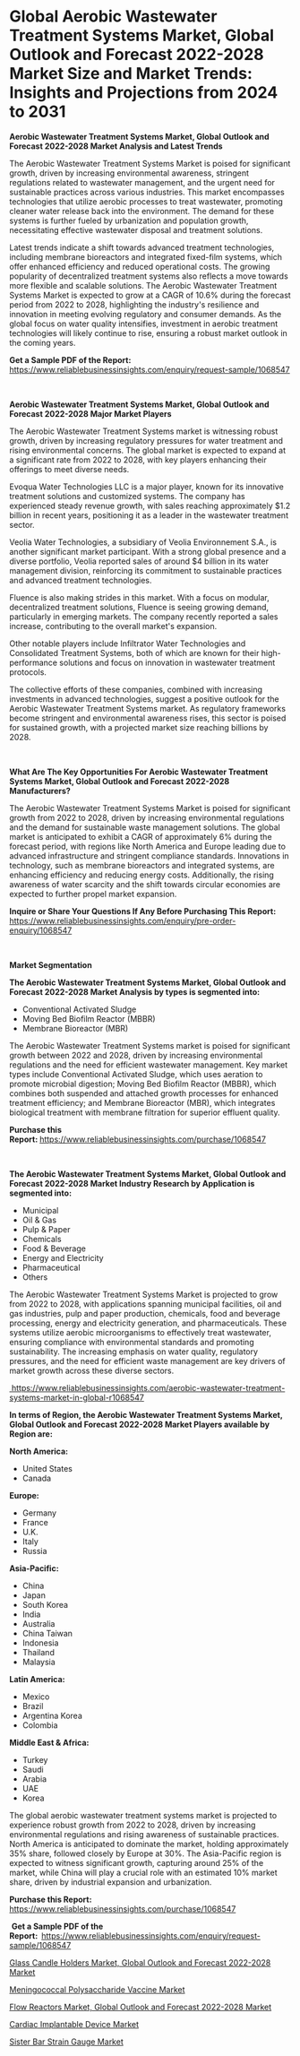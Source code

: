 <p><h1>Global Aerobic Wastewater Treatment Systems Market, Global Outlook and Forecast 2022-2028 Market Size and Market Trends: Insights and Projections from 2024 to 2031</h1></p><p><strong>Aerobic Wastewater Treatment Systems Market, Global Outlook and Forecast 2022-2028 Market Analysis and Latest Trends</strong></p>
<p><p>The Aerobic Wastewater Treatment Systems Market is poised for significant growth, driven by increasing environmental awareness, stringent regulations related to wastewater management, and the urgent need for sustainable practices across various industries. This market encompasses technologies that utilize aerobic processes to treat wastewater, promoting cleaner water release back into the environment. The demand for these systems is further fueled by urbanization and population growth, necessitating effective wastewater disposal and treatment solutions.</p><p>Latest trends indicate a shift towards advanced treatment technologies, including membrane bioreactors and integrated fixed-film systems, which offer enhanced efficiency and reduced operational costs. The growing popularity of decentralized treatment systems also reflects a move towards more flexible and scalable solutions. The Aerobic Wastewater Treatment Systems Market is expected to grow at a CAGR of 10.6% during the forecast period from 2022 to 2028, highlighting the industry's resilience and innovation in meeting evolving regulatory and consumer demands. As the global focus on water quality intensifies, investment in aerobic treatment technologies will likely continue to rise, ensuring a robust market outlook in the coming years.</p></p>
<p><strong>Get a Sample PDF of the Report:&nbsp;</strong> <a href="https://www.reliablebusinessinsights.com/enquiry/request-sample/1068547">https://www.reliablebusinessinsights.com/enquiry/request-sample/1068547</a></p>
<p>&nbsp;</p>
<p><strong>Aerobic Wastewater Treatment Systems Market, Global Outlook and Forecast 2022-2028 Major Market Players</strong></p>
<p><p>The Aerobic Wastewater Treatment Systems market is witnessing robust growth, driven by increasing regulatory pressures for water treatment and rising environmental concerns. The global market is expected to expand at a significant rate from 2022 to 2028, with key players enhancing their offerings to meet diverse needs.</p><p>Evoqua Water Technologies LLC is a major player, known for its innovative treatment solutions and customized systems. The company has experienced steady revenue growth, with sales reaching approximately $1.2 billion in recent years, positioning it as a leader in the wastewater treatment sector.</p><p>Veolia Water Technologies, a subsidiary of Veolia Environnement S.A., is another significant market participant. With a strong global presence and a diverse portfolio, Veolia reported sales of around $4 billion in its water management division, reinforcing its commitment to sustainable practices and advanced treatment technologies.</p><p>Fluence is also making strides in this market. With a focus on modular, decentralized treatment solutions, Fluence is seeing growing demand, particularly in emerging markets. The company recently reported a sales increase, contributing to the overall market's expansion.</p><p>Other notable players include Infiltrator Water Technologies and Consolidated Treatment Systems, both of which are known for their high-performance solutions and focus on innovation in wastewater treatment protocols.</p><p>The collective efforts of these companies, combined with increasing investments in advanced technologies, suggest a positive outlook for the Aerobic Wastewater Treatment Systems market. As regulatory frameworks become stringent and environmental awareness rises, this sector is poised for sustained growth, with a projected market size reaching billions by 2028.</p></p>
<p>&nbsp;</p>
<p><strong>What Are The Key Opportunities For Aerobic Wastewater Treatment Systems Market, Global Outlook and Forecast 2022-2028 Manufacturers?</strong></p>
<p><p>The Aerobic Wastewater Treatment Systems Market is poised for significant growth from 2022 to 2028, driven by increasing environmental regulations and the demand for sustainable waste management solutions. The global market is anticipated to exhibit a CAGR of approximately 6% during the forecast period, with regions like North America and Europe leading due to advanced infrastructure and stringent compliance standards. Innovations in technology, such as membrane bioreactors and integrated systems, are enhancing efficiency and reducing energy costs. Additionally, the rising awareness of water scarcity and the shift towards circular economies are expected to further propel market expansion.</p></p>
<p><strong>Inquire or Share Your Questions If Any Before Purchasing This Report:</strong> <a href="https://www.reliablebusinessinsights.com/enquiry/pre-order-enquiry/1068547">https://www.reliablebusinessinsights.com/enquiry/pre-order-enquiry/1068547</a></p>
<p>&nbsp;</p>
<p><strong>Market Segmentation</strong></p>
<p><strong>The Aerobic Wastewater Treatment Systems Market, Global Outlook and Forecast 2022-2028 Market Analysis by types is segmented into:</strong></p>
<p><ul><li>Conventional Activated Sludge</li><li>Moving Bed Biofilm Reactor (MBBR)</li><li>Membrane Bioreactor (MBR)</li></ul></p>
<p><p>The Aerobic Wastewater Treatment Systems market is poised for significant growth between 2022 and 2028, driven by increasing environmental regulations and the need for efficient wastewater management. Key market types include Conventional Activated Sludge, which uses aeration to promote microbial digestion; Moving Bed Biofilm Reactor (MBBR), which combines both suspended and attached growth processes for enhanced treatment efficiency; and Membrane Bioreactor (MBR), which integrates biological treatment with membrane filtration for superior effluent quality.</p></p>
<p><strong>Purchase this Report:&nbsp;</strong><a href="https://www.reliablebusinessinsights.com/purchase/1068547">https://www.reliablebusinessinsights.com/purchase/1068547</a></p>
<p>&nbsp;</p>
<p><strong>The Aerobic Wastewater Treatment Systems Market, Global Outlook and Forecast 2022-2028 Market Industry Research by Application is segmented into:</strong></p>
<p><ul><li>Municipal</li><li>Oil & Gas</li><li>Pulp & Paper</li><li>Chemicals</li><li>Food & Beverage</li><li>Energy and Electricity</li><li>Pharmaceutical</li><li>Others</li></ul></p>
<p><p>The Aerobic Wastewater Treatment Systems Market is projected to grow from 2022 to 2028, with applications spanning municipal facilities, oil and gas industries, pulp and paper production, chemicals, food and beverage processing, energy and electricity generation, and pharmaceuticals. These systems utilize aerobic microorganisms to effectively treat wastewater, ensuring compliance with environmental standards and promoting sustainability. The increasing emphasis on water quality, regulatory pressures, and the need for efficient waste management are key drivers of market growth across these diverse sectors.</p></p>
<p><a href="https://www.reliablebusinessinsights.com/aerobic-wastewater-treatment-systems-market-in-global-r1068547">&nbsp;https://www.reliablebusinessinsights.com/aerobic-wastewater-treatment-systems-market-in-global-r1068547</a></p>
<p><strong>In terms of Region, the Aerobic Wastewater Treatment Systems Market, Global Outlook and Forecast 2022-2028 Market Players available by Region are:</strong></p>
<p>
    <p> <strong> North America: </strong>
        <ul>
            <li>United States</li>
            <li>Canada</li>
        </ul>
        </p> 
    <p> <strong> Europe: </strong>
        <ul>
            <li>Germany</li>
            <li>France</li>
            <li>U.K.</li>
            <li>Italy</li>
            <li>Russia</li>
        </ul>
        </p> 
    <p> <strong> Asia-Pacific: </strong>
        <ul>
            <li>China</li>
            <li>Japan</li>
            <li>South Korea</li>
            <li>India</li>
            <li>Australia</li>
            <li>China Taiwan</li>
            <li>Indonesia</li>
            <li>Thailand</li>
            <li>Malaysia</li>
        </ul>
        </p> 
    <p> <strong> Latin America: </strong>
        <ul>
            <li>Mexico</li>
            <li>Brazil</li>
            <li>Argentina Korea</li>
            <li>Colombia</li>
        </ul>
        </p> 
    <p> <strong> Middle East & Africa: </strong>
        <ul>
            <li>Turkey</li>
            <li>Saudi</li>
            <li>Arabia</li>
            <li>UAE</li>
            <li>Korea</li>
        </ul>
    </p>
    </p>
<p><p>The global aerobic wastewater treatment systems market is projected to experience robust growth from 2022 to 2028, driven by increasing environmental regulations and rising awareness of sustainable practices. North America is anticipated to dominate the market, holding approximately 35% share, followed closely by Europe at 30%. The Asia-Pacific region is expected to witness significant growth, capturing around 25% of the market, while China will play a crucial role with an estimated 10% market share, driven by industrial expansion and urbanization.</p></p>
<p><strong>Purchase this Report: </strong><a href="https://www.reliablebusinessinsights.com/purchase/1068547">https://www.reliablebusinessinsights.com/purchase/1068547</a></p>
<p>&nbsp;<strong>Get a Sample PDF of the Report:&nbsp;&nbsp;</strong><a href="https://www.reliablebusinessinsights.com/enquiry/request-sample/1068547">https://www.reliablebusinessinsights.com/enquiry/request-sample/1068547</a></p>
<p><strong></strong></p>
<p><p><a href="https://github.com/kaiserrayhan25/Market-Research-Report-List-2/blob/main/glass-candle-holders-market-global-outlook-and-forecast-2022-2028-market.md">Glass Candle Holders Market, Global Outlook and Forecast 2022-2028 Market</a></p><p><a href="https://www.linkedin.com/pulse/meningococcal-polysaccharide-vaccine-market-global-regional-apole?trackingId=OG5xAhetQ8G1heAUD0toQA%3D%3D">Meningococcal Polysaccharide Vaccine Market</a></p><p><a href="https://github.com/juniordelafrance/Market-Research-Report-List-4/blob/main/flow-reactors-market-global-outlook-and-forecast-2022-2028-market.md">Flow Reactors Market, Global Outlook and Forecast 2022-2028 Market</a></p><p><a href="https://www.linkedin.com/pulse/market-trends-global-cardiac-implantable-device-forecast-analysis-hpvhc?trackingId=OtVBixLvRBWoPj19d0ZHdA%3D%3D">Cardiac Implantable Device Market</a></p><p><a href="https://medium.com/@calekuhlman/sister-bar-strain-gauge-market-report-by-product-type-standard-diameter-12mm-standard-diameter-8bf2373f1786">Sister Bar Strain Gauge Market</a></p></p>